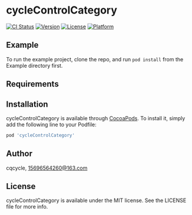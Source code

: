 # cycleControlCategory

[![CI Status](https://img.shields.io/travis/cqcycle/cycleControlCategory.svg?style=flat)](https://travis-ci.org/cqcycle/cycleControlCategory)
[![Version](https://img.shields.io/cocoapods/v/cycleControlCategory.svg?style=flat)](https://cocoapods.org/pods/cycleControlCategory)
[![License](https://img.shields.io/cocoapods/l/cycleControlCategory.svg?style=flat)](https://cocoapods.org/pods/cycleControlCategory)
[![Platform](https://img.shields.io/cocoapods/p/cycleControlCategory.svg?style=flat)](https://cocoapods.org/pods/cycleControlCategory)

## Example

To run the example project, clone the repo, and run `pod install` from the Example directory first.

## Requirements

## Installation

cycleControlCategory is available through [CocoaPods](https://cocoapods.org). To install
it, simply add the following line to your Podfile:

```ruby
pod 'cycleControlCategory'
```

## Author

cqcycle, 15696564260@163.com

## License

cycleControlCategory is available under the MIT license. See the LICENSE file for more info.
